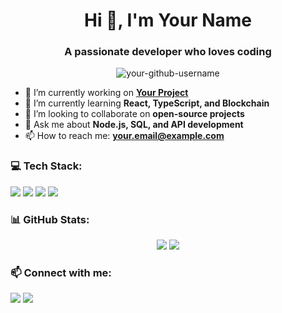 <!-- 헤더 -->
<h1 align="center">Hi 👋, I'm Your Name</h1>
<h3 align="center">A passionate developer who loves coding</h3>

<!-- 방문자 수 -->
<p align="center">
  <img src="https://komarev.com/ghpvc/?username=your-github-username&label=Profile%20Views&color=0e75b6&style=flat" alt="your-github-username" />
</p>

<!-- 깃허브 소개 -->
- 🔭 I’m currently working on **[Your Project](https://github.com/your-github-username/your-project)**
- 🌱 I’m currently learning **React, TypeScript, and Blockchain**
- 👯 I’m looking to collaborate on **open-source projects**
- 💬 Ask me about **Node.js, SQL, and API development**
- 📫 How to reach me: **your.email@example.com**

<!-- 사용 기술 -->
<h3 align="left">💻 Tech Stack:</h3>
<p align="left">
  <img src="https://img.shields.io/badge/JavaScript-F7DF1E?style=flat-square&logo=javascript&logoColor=black" />
  <img src="https://img.shields.io/badge/Node.js-339933?style=flat-square&logo=node.js&logoColor=white" />
  <img src="https://img.shields.io/badge/React-61DAFB?style=flat-square&logo=react&logoColor=black" />
  <img src="https://img.shields.io/badge/PostgreSQL-4169E1?style=flat-square&logo=postgresql&logoColor=white" />
</p>

<!-- 깃허브 통계 -->
<h3 align="left">📊 GitHub Stats:</h3>
<p align="center">
  <img src="https://github-readme-stats.vercel.app/api?username=your-github-username&show_icons=true&theme=radical" />
  <img src="https://github-readme-streak-stats.herokuapp.com/?user=your-github-username&theme=radical" />
</p>

<!-- 연락처 -->
<h3 align="left">📫 Connect with me:</h3>
<p align="left">
  <a href="https://linkedin.com/in/your-linkedin" target="blank"><img src="https://img.shields.io/badge/LinkedIn-0077B5?style=flat-square&logo=linkedin&logoColor=white" /></a>
  <a href="mailto:your.email@example.com"><img src="https://img.shields.io/badge/Gmail-D14836?style=flat-square&logo=gmail&logoColor=white" /></a>
</p>
